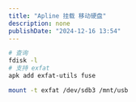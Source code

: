 ```yaml
---
title: "Apline 挂载 移动硬盘"
description: none
publishDate: "2024-12-16 13:54"
---
```


```sh
# 查询
fdisk -l
# 支持 exfat
apk add exfat-utils fuse
```
```sh
mount -t exfat /dev/sdb3 /mnt/usb
```